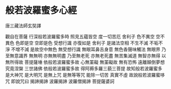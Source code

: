 般若波羅蜜多心經
================

唐三藏法師玄奘譯

觀自在菩薩 行深般若波羅蜜多時 照見五蘊皆空 度一切苦厄 舍利子 色不異空 空不異色 色即是空 空即是色 受想行識 亦復如是 舍利子 是諸法空相 不生不滅 不垢不淨 不增不減 是故空中無色 無受想行識 無眼耳鼻舌身意 無色香聲味觸法 無眼界 乃至無意識界 無無明 亦無無明盡 乃至無老死 亦無老死盡 無苦集滅道 無智亦無得 以無所得故 菩提薩埵 依般若波羅蜜多故 心無罣礙 無罣礙故 無有恐怖 遠離顛倒夢想 究竟涅槃 三世諸佛 依般若波羅蜜多故 得阿褥多羅三藐三菩提 故知般若波羅蜜多 是大神咒 是大明咒 是無上咒 是無等等咒 能除一切苦 真實不虛 故說般若波羅蜜哆咒 即說咒曰 揭諦揭諦 波羅揭諦 波羅僧揭諦 菩提薩婆訶
